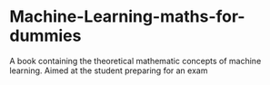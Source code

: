 # Machine-Learning-maths-for-dummies
A book containing the theoretical mathematic concepts of machine learning. Aimed at the student preparing for an exam
